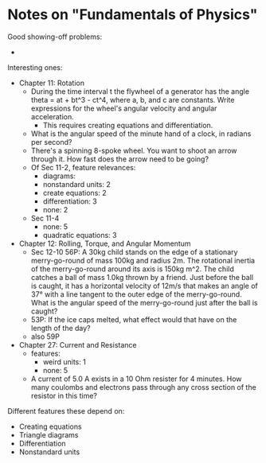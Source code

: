 # Notes on "Fundamentals of Physics"

Good showing-off problems:

-


Interesting ones:

- Chapter 11: Rotation
  - During the time interval t the flywheel of a generator has the angle theta = at + bt^3 - ct^4, where a, b, and c are constants. Write expressions for the wheel's angular velocity and angular acceleration.
    - This requires creating equations and differentiation.
  - What is the angular speed of the minute hand of a clock, in radians per second?
  - There's a spinning 8-spoke wheel. You want to shoot an arrow through it. How fast does the arrow need to be going?
  - Of Sec 11-2, feature relevances:
    - diagrams:
    - nonstandard units: 2
    - create equations: 2
    - differentiation: 3
    - none: 2
  - Sec 11-4
    - none: 5
    - quadratic equations: 3
- Chapter 12: Rolling, Torque, and Angular Momentum
  - Sec 12-10 56P: A 30kg child stands on the edge of a stationary merry-go-round of mass 100kg and radius 2m. The rotational inertia of the merry-go-round around its axis is 150kg m^2. The child catches a ball of mass 1.0kg thrown by a friend. Just before the ball is caught, it has a horizontal velocity of 12m/s that makes an angle of 37° with a line tangent to the outer edge of the merry-go-round. What is the angular speed of the merry-go-round just after the ball is caught?
  - 53P: If the ice caps melted, what effect would that have on the length of the day?
  - also 59P
- Chapter 27: Current and Resistance
  - features:
    - weird units: 1
    - none: 5
  - A current of 5.0 A exists in a 10 Ohm resister for 4 minutes. How many coulombs and electrons pass through any cross section of the resistor in this time?




Different features these depend on:

- Creating equations
- Triangle diagrams
- Differentiation
- Nonstandard units
